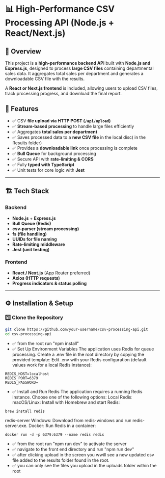 # 📊 High-Performance CSV Processing API (Node.js + React/Next.js)

## 🚀 Overview
This project is a **high-performance backend API** built with **Node.js and Express.js**, designed to process **large CSV files** containing departmental sales data. It aggregates total sales per department and generates a downloadable CSV file with the results.  

A **React or Next.js frontend** is included, allowing users to upload CSV files, track processing progress, and download the final report.

## 📌 Features
- ✅ CSV **file upload via HTTP POST (`/api/upload`)**
- ✅ **Stream-based processing** to handle large files efficiently
- ✅ Aggregates **total sales per department**
- ✅ Saves processed data to a **new CSV file** in the local disc( in the Results folder) 
- ✅ Provides a **downloadable link** once processing is complete
- ✅ **Bull Queue** for background processing
- ✅ Secure API with **rate-limiting & CORS**
- ✅ Fully **typed with TypeScript**
- ✅ Unit tests for core logic with **Jest**

---

## 🏗 Tech Stack
### Backend
- **Node.js** + **Express.js**
- **Bull Queue (Redis)**
- **csv-parser (stream processing)**
- **fs (file handling)**
- **UUIDs for file naming**
- **Rate-limiting middleware**
- **Jest (unit testing)**

### Frontend
- **React / Next.js** (App Router preferred)
- **Axios (HTTP requests)**
- **Progress indicators & status polling**

---

## ⚙️ Installation & Setup
### 1️⃣ Clone the Repository
```bash
git clone https://github.com/your-username/csv-processing-api.git
cd csv-processing-api
```
- ✅ from the root run "npm install"
- ✅ Set Up Environment Variables
The application uses Redis for queue processing. Create a .env file in the root directory by copying the provided template:
Edit .env with your Redis configuration (default values work for a local Redis instance):
```
REDIS_HOST=localhost
REDIS_PORT=6379
REDIS_PASSWORD=
```
- ✅ Install and Run Redis
The application requires a running Redis instance. Choose one of the following options:
Local Redis:
macOS/Linux: Install with Homebrew and start Redis:
```
brew install redis
```
redis-server
Windows: Download from redis-windows and run redis-server.exe.
Docker: Run Redis in a container:
```
docker run -d -p 6379:6379 --name redis redis
```

- ✅ from the root run "npm run dev" to activate the server
- ✅ navigate to the front end directory and run "npm run dev"
- ✅ after clicking upload in the screen you wwill see a new updated csv file added to the results folder found in the root.
- ✅ you can only see the files you upload in the uploads folder within the root

